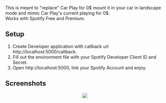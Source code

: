 This is meant to "replace" Car Play for 0$ mount it in your car in landscape mode and mimic Car Play's current playing for 0$.<br>
Works with Spotify Free and Premium.

## Setup
1. Create Developer application with callback url http://localhost:5000/callback.
2. Fill out the environment file with your Spotify Developer Client ID and Secret.
3. Open http://localhost:5000, link your Spotify Account and enjoy.

## Screenshots

<p align="center"><img src="https://i.ibb.co/kh54C1z/carplay-1.jpg"</p>
